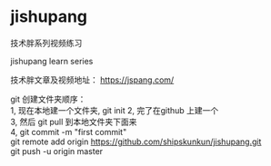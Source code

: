 # jishupang

技术胖系列视频练习



jishupang learn series




技术胖文章及视频地址：  https://jspang.com/





git 创建文件夹顺序：  
1, 现在本地建一个文件夹, git init 
2, 完了在github 上建一个  
3, 然后 git pull 到本地文件夹下面来  
4, git commit -m "first commit"  
	git remote add origin https://github.com/shipskunkun/jishupang.git  
	git push -u origin master  

